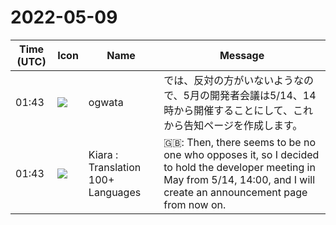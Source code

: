 # 2022-05-09

|Time (UTC)|Icon|Name|Message|
|---|---|---|---|
|01:43|![](https://avatars.slack-edge.com/2019-11-22/845042642576_070441337abaca9fb7b3_72.png)|ogwata|では、反対の方がいないようなので、5月の開発者会議は5/14、14時から開催することにして、これから告知ページを作成します。|
|01:43|![](https://avatars.slack-edge.com/2021-08-02/2324149410423_2aa7423c4133ecb9f168_72.png)|Kiara : Translation 100+ Languages|🇬🇧: Then, there seems to be no one who opposes it, so I decided to hold the developer meeting in May from 5/14, 14:00, and I will create an announcement page from now on.|
